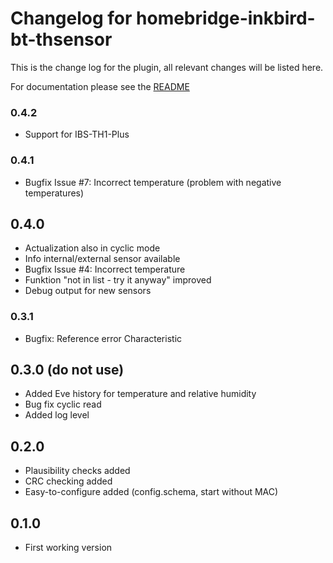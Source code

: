 # Changelog for homebridge-inkbird-bt-thsensor
This is the change log for the plugin, all relevant changes will be listed here.

For documentation please see the [README](https://github.com/SteidlD/homebridge-inkbird-bt-thsensor/blob/master/README.md)

### 0.4.2
- Support for IBS-TH1-Plus

### 0.4.1
- Bugfix Issue #7: Incorrect temperature (problem with negative temperatures)

## 0.4.0
- Actualization also in cyclic mode
- Info internal/external sensor available
- Bugfix Issue #4: Incorrect temperature
- Funktion "not in list - try it anyway" improved
- Debug output for new sensors

### 0.3.1
- Bugfix: Reference error Characteristic

## 0.3.0 (do not use)
- Added Eve history for temperature and relative humidity
- Bug fix cyclic read
- Added log level

## 0.2.0
- Plausibility checks added
- CRC checking added
- Easy-to-configure added (config.schema, start without MAC)

## 0.1.0
- First working version

